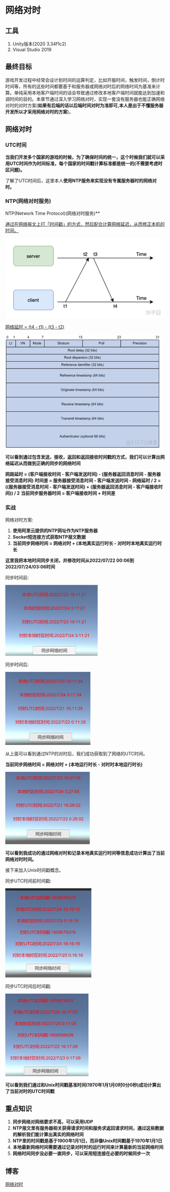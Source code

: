 # 网络对时

## 工具

1. Unity版本(2020 3.34f1c2)
2. Visual Studio 2019

## 最终目标

游戏开发过程中经常会设计到时间的运算判定，比如开服时间，触发时间，倒计时时间等，所有的这些时间都要基于和服务器或网络对时后的网络时间为基准来计算。单纯采用本地客户端时间的话会导致通过修改本地客户端时间就能达到加速和调时间的目的。本章节通过深入学习网络对时，实现一套没有服务器也能正确网络对时的对时方案(**如果有后端的话以后端时间对时为准即可,本人是出于不懂服务器开发所以才采用网络对时的方案**)。

## 网络对时

### UTC时间

**当我们开发多个国家的游戏的时候，为了确保时间的统一，这个时候我们就可以采用UTC时间作为时间标准，每个国家的时间戳计算标准都是统一的(不需要考虑时区问题)。**

了解了UTC时间后，这里本人**使用NTP服务来实现没有专属服务器时的网络对时。**

### NTP(网络对时服务)

NTP(Network Time Protocol)(网络对时服务)**

[通过在网络报文上打「时间戳」的方式，然后配合计算网络延迟，从而修正本机的时间。](https://www.zhihu.com/question/21045190)

![网络对时请求](/img/SyncTime/NTPTimeCaculation.jpg)

[网络延时 = (t4 - t1) - (t3 - t2)](https://www.zhihu.com/question/21045190)

![NTP报文格式](/img/SyncTime/NTPDataContent.png)

**可以看到通过包含发送，接收，返回和返回接收时间戳的方式，我们可以计算出网络延迟从而做到正确的同步的网络时间**

**网路延时 = (客户端接收时间 - 客户端发送时间) - (服务器返回消息时间 - 服务器接受消息时间)**
 **时间差 = 服务器接受消息时间 - 客户端发送时间 - 网络延时 / 2 = ((服务器接受消息时间 - 客户端发送时间) + (服务器返回消息时间 - 客户端接收时间)) / 2**
**当前同步服务器时间 = 客户端接收时间 + 时间差**

### 实战

网络对时方案:

1. **使用阿里云提供的NTP网址作为NTP服务器**
2. **Socket短连接方式获取NTP报文数据**
3. **当前同步网络时间 = 网络对时 + (本地真实运行时长 - 对时时本地真实运行时长**

**这里我把本地时间同步关闭，并修改时间从2022/07/22 00:06到2022/07/24/03:06时间**

同步时间前:

![同步时间前](/img/SyncTime/BeforeSyncTime.PNG)

同步时间后:

![同步时间后](/img/SyncTime/AfterSyncTime.PNG)

从上面可以看到通过NTP的对时后，我们成功获取到了网络的UTC时间。

**当前同步网络时间 = 网络对时 + (本地运行时长 - 对时时本地运行时长)**

![当前同步网络UTC时间](/img/SyncTime/AfterSyncAddRealtime.PNG)

**可以看到我成功的通过网络对时和记录本地真实运行时间等信息成功计算出了当前网络对时时间。**

接下来加入Unix时间戳概念。

同步UTC时间前时间戳:

![同步UTC时间前时间戳](/img/SyncTime/BeforeSyncUnixTimeStamp.PNG)

同步UTC时间后时间戳:

![同步UTC时间后时间戳](/img/SyncTime/AfterSyncUnixTimeStamp.PNG)

**可以看到我们通过和Unix时间戳基准时间(1970年1月1月0时0分0秒)成功计算出了当前对时的UTC时间戳**


## 重点知识

1. **同步网络对网络要求不高，可以采用UDP**
2. **NTP报文里有服务器相关获得请求时间和服务求返回请求时间，通过这些数据的解析我们能计算出真实的网络时间**
3. **NTP里的时间戳是基于1900年1月1日，而非像Unix时间戳基于1970年1月1日**
4. **本地最新网络时间需要通过记录对时时的运行时间来计算最新的当前网络时间**
5. **网络时间同步没必要一直同步，可以采用短连接在必要的时候同步一次**

## 博客

[网络对时](http://tonytang1990.github.io/2022/07/16/%E6%97%B6%E9%97%B4%E5%90%8C%E6%AD%A5/)